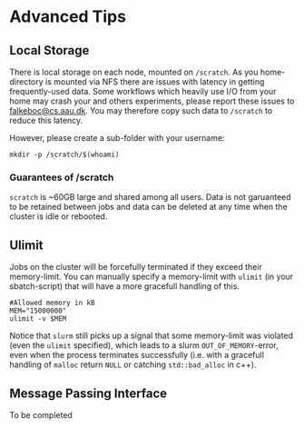 # Advanced Tips

## Local Storage

There is local storage on each node, mounted on `/scratch`.
As you home-directory is mounted via NFS there are issues with latency in getting frequently-used data. Some workflows which heavily use I/O from your home may crash your and others experiments, please report these issues to [falkeboc@cs.aau.dk](mailto:falkeboc@cs.aau.dk).
You may therefore copy such data to `/scratch` to reduce this latency.

However, please create a sub-folder with your username:
```
mkdir -p /scratch/$(whoami)
```
### Guarantees of /scratch
`scratch` is ~60GB large and shared among all users.
Data is not garuanteed to be retained between jobs and data can be deleted at any time when the cluster is idle or rebooted.

## Ulimit
Jobs on the cluster will be forcefully terminated if they exceed their memory-limit.
You can manually specify a memory-limit with `ulimit` (in your sbatch-script) that will have a more gracefull handling of this.

```
#Allowed memory in kB
MEM="15000000"
ulimit -v $MEM
```
Notice that `slurm` still picks up a signal that some memory-limit was violated (even the `ulimit` specified), which leads to a slurm `OUT_OF_MEMORY`-error, even when the process terminates successfully (i.e. with a gracefull handling of `malloc` return `NULL` or catching `std::bad_alloc` in c++).

## Message Passing Interface
To be completed
